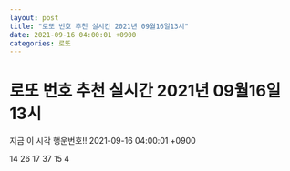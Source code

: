 ```yaml
---
layout: post
title: "로또 번호 추천 실시간 2021년 09월16일13시"
date: 2021-09-16 04:00:01 +0900
categories: 로또
---
```


# 로또 번호 추천 실시간 2021년 09월16일13시

지금 이 시각 행운번호!! 2021-09-16 04:00:01 +0900

 14  26  17  37  15  4 

